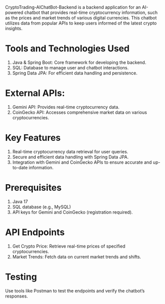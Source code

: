 CryptoTrading-AIChatBot-Backend is a backend application for an AI-powered chatbot that provides real-time cryptocurrency information, 
such as the prices and market trends of various digital currencies. 
This chatbot utilizes data from popular APIs to keep users informed of the latest crypto insights.

# Tools and Technologies Used
1) Java & Spring Boot: Core framework for developing the backend.
2) SQL: Database to manage user and chatbot interactions.
3) Spring Data JPA: For efficient data handling and persistence.

# External APIs:
1) Gemini API: Provides real-time cryptocurrency data.
2) CoinGecko API: Accesses comprehensive market data on various cryptocurrencies.

# Key Features
1) Real-time cryptocurrency data retrieval for user queries.
2) Secure and efficient data handling with Spring Data JPA.
3) Integration with Gemini and CoinGecko APIs to ensure accurate and up-to-date information.

# Prerequisites
1) Java 17
2) SQL database (e.g., MySQL)
3) API keys for Gemini and CoinGecko (registration required).

# API Endpoints
1) Get Crypto Price: Retrieve real-time prices of specified cryptocurrencies.
2) Market Trends: Fetch data on current market trends and shifts.

# Testing
Use tools like Postman to test the endpoints and verify the chatbot’s responses.

